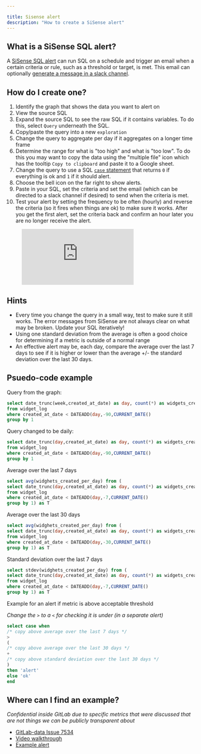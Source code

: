 ```yaml
---

title: Sisense alert
description: "How to create a SiSense alert"
---
```








## What is a SiSense SQL alert?

A [SiSense SQL alert](https://dtdocs.sisense.com/article/sql-alerts#CreateAlert) can run SQL on a schedule and trigger an email when a certain criteria or rule, such as a threshold or target, is met.  This email can optionally [generate a message in a slack channel](https://slack.com/slack-tips/send-email-to-slack).

## How do I create one?

1. Identify the graph that shows the data you want to alert on
1. View the source SQL
1. Expand the source SQL to see the raw SQL if it contains variables.  To do this, select `Query` underneath the SQL.
1. Copy/paste the query into a new `exploration`
1. Change the query to aggregate per day if it aggregates on a longer time frame
1. Determine the range for what is "too high" and what is "too low".  To do this you may want to copy the data using the "multiple file" icon which has the tooltip `Copy to clipboard` and paste it to a Google sheet.
1. Change the query to use a SQL [`case` statement](https://www.postgresqltutorial.com/postgresql-case/) that returns `0` if everything is ok and `1` if it should alert.
1. Choose the bell icon on the far right to show alerts.
1. Paste in your SQL, set the criteria and set the email (which can be directed to a slack channel if desired) to send when the criteria is met.
1. Test your alert by setting the frequency to be often (hourly) and reverse the criteria (so it fires when things are ok) to make sure it works.  After you get the first alert, set the criteria back and confirm an hour later you are no longer receive the alert.

<figure class="video_container">
  <iframe src="https://www.youtube.com/embed/lb2iH-dqEe4" frameborder="0" allowfullscreen="true"> </iframe>
</figure>

## Hints

* Every time you change the query in a small way, test to make sure it still works.  The error messages from SiSense are not always clear on what may be broken. Update your SQL iteratively!
* Using one standard deviation from the average is often a good choice for determining if a metric is outside of a normal range
* An effective alert may be, each day, compare the average over the last 7 days to see if it is higher or lower than the average +/- the standard deviation over the last 30 days.


## Psuedo-code example

Query from the graph:
```SQL
select date_trunc(week,created_at_date) as day, count(*) as widgets_created_per_day
from widget_log
where created_at_date < DATEADD(day,-90,CURRENT_DATE()
group by 1
```

Query changed to be daily:

```SQL
select date_trunc(day,created_at_date) as day, count(*) as widgets_created_per_day
from widget_log
where created_at_date < DATEADD(day,-90,CURRENT_DATE()
group by 1
```

Average over the last 7 days
```SQL
select avg(widghets_created_per_day) from (
select date_trunc(day,created_at_date) as day, count(*) as widgets_created_per_day
from widget_log
where created_at_date < DATEADD(day,-7,CURRENT_DATE()
group by 1) as T
```

Average over the last 30 days
```SQL
select avg(widghets_created_per_day) from (
select date_trunc(day,created_at_date) as day, count(*) as widgets_created_per_day
from widget_log
where created_at_date < DATEADD(day,-30,CURRENT_DATE()
group by 1) as T
```

Standard deviation over the last 7 days
```SQL
select stdev(widghets_created_per_day) from (
select date_trunc(day,created_at_date) as day, count(*) as widgets_created_per_day
from widget_log
where created_at_date < DATEADD(day,-7,CURRENT_DATE()
group by 1) as T
```

Example for an alert if metric is above acceptable threshold

_Change the `>` to a `<` for checking it is under (in a separate alert)_

```SQL
select case when 
/* copy above average over the last 7 days */
> 
(
/* copy above average over the last 30 days */
+
/* copy above standard deviation over the last 30 days */
)
then 'alert'
else 'ok'
end
```

## Where can I find an example?

_Confidential inside GitLab due to specific metrics that were discussed that are not things we can be publicly transparent about_

* [GitLab-data Issue 7534](https://gitlab.com/gitlab-data/analytics/-/issues/7534)
* [Video walkthrough](https://youtu.be/lb2iH-dqEe4)
* [Example alert]( https://app.periscopedata.com/app/gitlab/alert/Create-Stage-Adoption-Rate-Alert/5a437245067f4698bee4d2010fdac649/edit)

